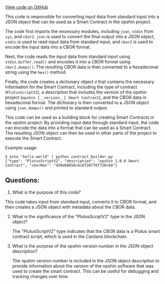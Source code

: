 [View code on GitHub](https://github.com/opshin/opshin/scripts/cbor_to_plutus.py)

This code is responsible for converting input data from standard input into a JSON object that can be used as a Smart Contract in the opshin project. 

The code first imports the necessary modules, including `json`, `stdin` from `sys`, and `cbor2`. `json` is used to convert the final output into a JSON object, `stdin` is used to read input data from standard input, and `cbor2` is used to encode the input data into a CBOR format. 

Next, the code reads the input data from standard input using `stdin.buffer.read()` and encodes it into a CBOR format using `cbor2.dumps()`. The resulting CBOR data is then converted to a hexadecimal string using the `hex()` method. 

Finally, the code creates a dictionary object `d` that contains the necessary information for the Smart Contract, including the type of contract (`PlutusScriptV2`), a description that includes the version of the opshin project (`opshin {__version__} Smart Contract`), and the CBOR data in hexadecimal format. The dictionary is then converted to a JSON object using `json.dumps()` and printed to standard output. 

This code can be used as a building block for creating Smart Contracts in the opshin project. By providing input data through standard input, the code can encode the data into a format that can be used as a Smart Contract. The resulting JSON object can then be used in other parts of the project to execute the Smart Contract. 

Example usage:

```
$ echo "hello world" | python contract_builder.py
{"type": "PlutusScriptV2", "description": "opshin 1.0.0 Smart Contract", "cborHex": "430a68656c6c6f20776f726c64"}
```
## Questions: 
 1. What is the purpose of this code?
   
   This code takes input from standard input, converts it to CBOR format, and then creates a JSON object with metadata about the CBOR data.

2. What is the significance of the "PlutusScriptV2" type in the JSON object?
   
   The "PlutusScriptV2" type indicates that the CBOR data is a Plutus smart contract script, which is used in the Cardano blockchain.

3. What is the purpose of the opshin version number in the JSON object description?
   
   The opshin version number is included in the JSON object description to provide information about the version of the opshin software that was used to create the smart contract. This can be useful for debugging and tracking changes over time.